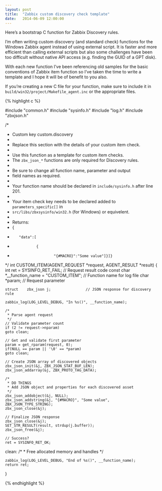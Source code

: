 ```yaml
---
layout: post
title:  "Zabbix custom discovery check template"
date:   2014-06-09 12:00:00
---
```


Here’s a bootstrap C function for Zabbix Discovery rules.

I’m often writing custom discovery (and standard check) functions for the Windows Zabbix agent
instead of using external script. It is faster and more efficient than calling external scripts but
also some challenges have been too difficult without native API access (e.g. finding the GUID of a
GPT disk).

With each new function I’ve been referencing old samples for the basic conventions of Zabbix item
function so I’ve taken the time to write a template and I hope it will be of benefit to you also.

If you’re creating a new C file for your function, make sure to include it in
`build/win32/project/Makefile_agent.inc` or the appropriate files.

{% highlight c %}

#include "common.h"
#include "sysinfo.h"
#include "log.h"
#include "zbxjson.h"
 
/*
 * Custom key custom.discovery
 *
 * Replace this section with the details of your custom item check.
 * 
 * Use this function as a template for custom item checks.
 * The `zbx_json_*` functions are only required for Discovery rules.
 *
 * Be sure to change all function name, parameter and output
 * field names as required.
 *
 * Your function name should be declared in `include/sysinfo.h` after line 201.
 *
 * Your item check key needs to be declared added to `parameters_specific[]` in
 * `src/libs/zbxsysinfo/win32.h` (for Windows) or equivelent.
 * 
 * Returns:
 * {
 *        "data":[
 *                {
 *                        "{#MACRO}":"Some value"]}]}
 */
int    CUSTOM_ITEM(AGENT_REQUEST *request, AGENT_RESULT *result)
{
    int        ret = SYSINFO_RET_FAIL;            // Request result code
    const char    *__function_name = "CUSTOM_ITEM";    // Function name for log file
    char    *param;                    // Request parameter
     
    struct    zbx_json j;                // JSON response for discovery rule
     
    zabbix_log(LOG_LEVEL_DEBUG, "In %s()", __function_name);
     
    /*
     * Parse agent request
     */
    // Validate parameter count
    if (2 != request->nparam)
    goto clean;
     
    // Get and validate first parameter
    param = get_rparam(request, 0);
    if(NULL == param || '\0' == *param)
    goto clean;
     
    // Create JSON array of discovered objects
    zbx_json_init(&j, ZBX_JSON_STAT_BUF_LEN);
    zbx_json_addarray(&j, ZBX_PROTO_TAG_DATA);
     
    /*
     * DO THINGS
     * Add JSON object and properties for each discovered asset
     */
    zbx_json_addobject(&j, NULL);
    zbx_json_addstring(&j, "{#MACRO}", "Some value", ZBX_JSON_TYPE_STRING);
    zbx_json_close(&j);
 
    // Finalize JSON response
    zbx_json_close(&j);
    SET_STR_RESULT(result, strdup(j.buffer));
    zbx_json_free(&j);
     
    // Success?
    ret = SYSINFO_RET_OK;
     
clean:
    /*
     * Free allocated memory and handles
     */
     
    zabbix_log(LOG_LEVEL_DEBUG, "End of %s()", __function_name);
    return ret;
}

{% endhighlight %}
